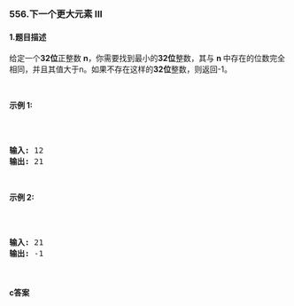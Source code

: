 ### 556.下一个更大元素 III

#### 1.题目描述

<p>给定一个<strong>32位</strong>正整数&nbsp;<strong>n</strong>，你需要找到最小的<strong>32位</strong>整数，其与&nbsp;<strong>n&nbsp;</strong>中存在的位数完全相同，并且其值大于n。如果不存在这样的<strong>32位</strong>整数，则返回-1。</p><br/><p><strong>示例 1:</strong></p><br/><pre><br/><strong>输入:</strong> 12<br/><strong>输出:</strong> 21<br/></pre><br/><p><strong>示例 2:</strong></p><br/><pre><br/><strong>输入:</strong> 21<br/><strong>输出:</strong> -1<br/></pre><br/>

#### c答案

```c

